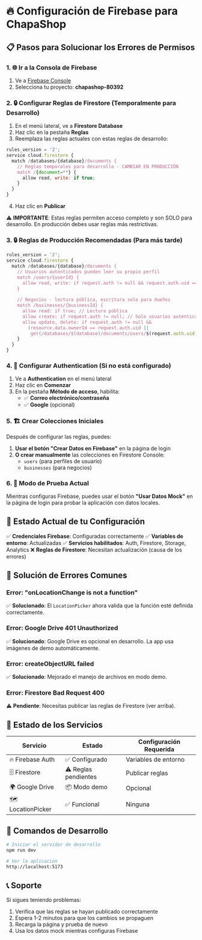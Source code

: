 # 🔥 Configuración de Firebase para ChapaShop

## 📋 Pasos para Solucionar los Errores de Permisos

### 1. 🌐 Ir a la Consola de Firebase
1. Ve a [Firebase Console](https://console.firebase.google.com/)
2. Selecciona tu proyecto: **chapashop-80392**

### 2. 🔒 Configurar Reglas de Firestore (Temporalmente para Desarrollo)

1. En el menú lateral, ve a **Firestore Database**
2. Haz clic en la pestaña **Reglas**
3. Reemplaza las reglas actuales con estas reglas de desarrollo:

```javascript
rules_version = '2';
service cloud.firestore {
  match /databases/{database}/documents {
    // Reglas temporales para desarrollo - CAMBIAR EN PRODUCCIÓN
    match /{document=**} {
      allow read, write: if true;
    }
  }
}
```

4. Haz clic en **Publicar**

⚠️ **IMPORTANTE**: Estas reglas permiten acceso completo y son SOLO para desarrollo. En producción debes usar reglas más restrictivas.

### 3. 🔒 Reglas de Producción Recomendadas (Para más tarde)

```javascript
rules_version = '2';
service cloud.firestore {
  match /databases/{database}/documents {
    // Usuarios autenticados pueden leer su propio perfil
    match /users/{userId} {
      allow read, write: if request.auth != null && request.auth.uid == userId;
    }
    
    // Negocios - lectura pública, escritura solo para dueños
    match /businesses/{businessId} {
      allow read: if true; // Lectura pública
      allow create: if request.auth != null; // Solo usuarios autenticados pueden crear
      allow update, delete: if request.auth != null && 
        (resource.data.ownerId == request.auth.uid || 
         get(/databases/$(database)/documents/users/$(request.auth.uid)).data.role == 'admin');
    }
  }
}
```

### 4. 🔑 Configurar Authentication (Si no está configurado)

1. Ve a **Authentication** en el menú lateral
2. Haz clic en **Comenzar**
3. En la pestaña **Método de acceso**, habilita:
   - ✅ **Correo electrónico/contraseña**
   - ✅ **Google** (opcional)

### 5. 🏗️ Crear Colecciones Iniciales

Después de configurar las reglas, puedes:

1. **Usar el botón "Crear Datos en Firebase"** en la página de login
2. **O crear manualmente** las colecciones en Firestore Console:
   - `users` (para perfiles de usuario)
   - `businesses` (para negocios)

### 6. 🧪 Modo de Prueba Actual

Mientras configuras Firebase, puedes usar el botón **"Usar Datos Mock"** en la página de login para probar la aplicación con datos locales.

## 🚀 Estado Actual de tu Configuración

✅ **Credenciales Firebase**: Configuradas correctamente
✅ **Variables de entorno**: Actualizadas
✅ **Servicios habilitados**: Auth, Firestore, Storage, Analytics
❌ **Reglas de Firestore**: Necesitan actualización (causa de los errores)

## 🚨 Solución de Errores Comunes

### Error: "onLocationChange is not a function"
✅ **Solucionado**: El `LocationPicker` ahora valida que la función esté definida correctamente.

### Error: Google Drive 401 Unauthorized
✅ **Solucionado**: Google Drive es opcional en desarrollo. La app usa imágenes de demo automáticamente.

### Error: createObjectURL failed
✅ **Solucionado**: Mejorado el manejo de archivos en modo demo.

### Error: Firestore Bad Request 400
⚠️ **Pendiente**: Necesitas publicar las reglas de Firestore (ver arriba).

## 🔧 Estado de los Servicios

| Servicio | Estado | Configuración Requerida |
|----------|--------|------------------------|
| 🔥 Firebase Auth | ✅ Configurado | Variables de entorno |
| 🗄️ Firestore | ⚠️ Reglas pendientes | Publicar reglas |
| 🌍 Google Drive | 📦 Modo demo | Opcional |
| 🗺️ LocationPicker | ✅ Funcional | Ninguna |

## 🔧 Comandos de Desarrollo

```bash
# Iniciar el servidor de desarrollo
npm run dev

# Ver la aplicación
http://localhost:5173
```

## 📞 Soporte

Si sigues teniendo problemas:
1. Verifica que las reglas se hayan publicado correctamente
2. Espera 1-2 minutos para que los cambios se propaguen
3. Recarga la página y prueba de nuevo
4. Usa los datos mock mientras configuras Firebase
